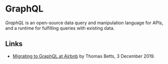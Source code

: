 # GraphQL

<dfn>GraphQL</dfn> is an open-source data query and manipulation language for APIs, and a runtime for fulfilling queries with existing data.

## Links

*   [Migrating to GraphQL at Airbnb](https://www.infoq.com/news/2019/12/airbnb-graphql-migration/) by Thomas Betts, 3 December 2019.
